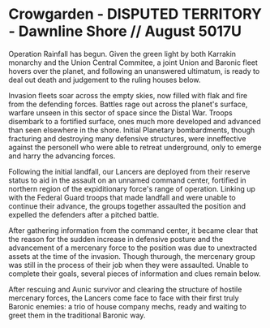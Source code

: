 # Crowgarden - DISPUTED TERRITORY - Dawnline Shore // August 5017U
Operation Rainfall has begun. Given the green light by both Karrakin monarchy and the Union Central Commitee, a joint Union and Baronic fleet hovers over the planet, and following an unanswered ultimatum, is ready to deal out death and judgement to the ruling houses below. 

Invasion fleets soar across the empty skies, now filled with flak and fire from the defending forces. Battles rage out across the planet's surface, warfare unseen in this sector of space since the Distal War. Troops disembark to a fortified surface, ones much more developed and advanced than seen elsewhere in the shore. Initial Planetary bombardments, though fracturing and destroying many defensive structures, were inneffective against the personell who were able to retreat underground, only to emerge and harry the advancing forces.

Following the initial landfall, our Lancers are deployed from their reserve status to aid in the assault on an unnamed command center, fortified in northern region of the expiditionary force's range of operation. Linking up with the Federal Guard troops that made landfall and were unable to continue their advance, the groups together assaulted the position and expelled the defenders after a pitched battle.

After gathering information from the command center, it became clear that the reason for the sudden increase in defensive posture and the advancement of a mercenary force to the position was due to unextracted assets at the time of the invasion. Though thurough, the mercenary group was still in the process of their job when they were assaulted. Unable to complete their goals, several pieces of information and clues remain below.

After rescuing and Aunic survivor and clearing the structure of hostile mercenary forces, the Lancers come face to face with their first truly Baronic enemies: a trio of house company mechs, ready and waiting to greet them in the traditional Baronic way.
